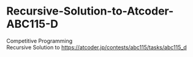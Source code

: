 # Recursive-Solution-to-Atcoder-ABC115-D
Competitive Programming <br>
Recursive Solution to https://atcoder.jp/contests/abc115/tasks/abc115_d


